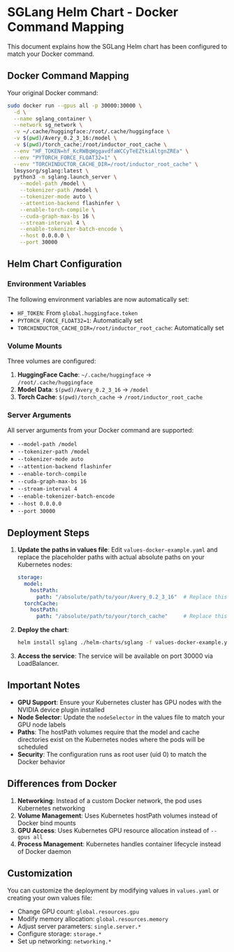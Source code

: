 # SGLang Helm Chart - Docker Command Mapping

This document explains how the SGLang Helm chart has been configured to match your Docker command.

## Docker Command Mapping

Your original Docker command:
```bash
sudo docker run --gpus all -p 30000:30000 \
  -d \
  --name sglang_container \
  --network sg_network \
  -v ~/.cache/huggingface:/root/.cache/huggingface \
  -v $(pwd)/Avery_0.2_3_16:/model \
  -v $(pwd)/torch_cache:/root/inductor_root_cache \
  --env "HF_TOKEN=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" \
  --env "PYTORCH_FORCE_FLOAT32=1" \
  --env "TORCHINDUCTOR_CACHE_DIR=/root/inductor_root_cache" \
  lmsysorg/sglang:latest \
  python3 -m sglang.launch_server \
    --model-path /model \
    --tokenizer-path /model \
    --tokenizer-mode auto \
    --attention-backend flashinfer \
    --enable-torch-compile \
    --cuda-graph-max-bs 16 \
    --stream-interval 4 \
    --enable-tokenizer-batch-encode \
    --host 0.0.0.0 \
    --port 30000
```

## Helm Chart Configuration

### Environment Variables
The following environment variables are now automatically set:
- `HF_TOKEN`: From `global.huggingface.token`
- `PYTORCH_FORCE_FLOAT32=1`: Automatically set
- `TORCHINDUCTOR_CACHE_DIR=/root/inductor_root_cache`: Automatically set

### Volume Mounts
Three volumes are configured:
1. **HuggingFace Cache**: `~/.cache/huggingface` → `/root/.cache/huggingface`
2. **Model Data**: `$(pwd)/Avery_0.2_3_16` → `/model`
3. **Torch Cache**: `$(pwd)/torch_cache` → `/root/inductor_root_cache`

### Server Arguments
All server arguments from your Docker command are supported:
- `--model-path /model`
- `--tokenizer-path /model`
- `--tokenizer-mode auto`
- `--attention-backend flashinfer`
- `--enable-torch-compile`
- `--cuda-graph-max-bs 16`
- `--stream-interval 4`
- `--enable-tokenizer-batch-encode`
- `--host 0.0.0.0`
- `--port 30000`

## Deployment Steps

1. **Update the paths in values file**: Edit `values-docker-example.yaml` and replace the placeholder paths with actual absolute paths on your Kubernetes nodes:
   ```yaml
   storage:
     model:
       hostPath:
         path: "/absolute/path/to/your/Avery_0.2_3_16"  # Replace this
     torchCache:
       hostPath:
         path: "/absolute/path/to/your/torch_cache"     # Replace this
   ```

2. **Deploy the chart**:
   ```bash
   helm install sglang ./helm-charts/sglang -f values-docker-example.yaml
   ```

3. **Access the service**: The service will be available on port 30000 via LoadBalancer.

## Important Notes

- **GPU Support**: Ensure your Kubernetes cluster has GPU nodes with the NVIDIA device plugin installed
- **Node Selector**: Update the `nodeSelector` in the values file to match your GPU node labels
- **Paths**: The hostPath volumes require that the model and cache directories exist on the Kubernetes nodes where the pods will be scheduled
- **Security**: The configuration runs as root user (uid 0) to match the Docker behavior

## Differences from Docker

1. **Networking**: Instead of a custom Docker network, the pod uses Kubernetes networking
2. **Volume Management**: Uses Kubernetes hostPath volumes instead of Docker bind mounts
3. **GPU Access**: Uses Kubernetes GPU resource allocation instead of `--gpus all`
4. **Process Management**: Kubernetes handles container lifecycle instead of Docker daemon

## Customization

You can customize the deployment by modifying values in `values.yaml` or creating your own values file:

- Change GPU count: `global.resources.gpu`
- Modify memory allocation: `global.resources.memory`
- Adjust server parameters: `single.server.*`
- Configure storage: `storage.*`
- Set up networking: `networking.*`
